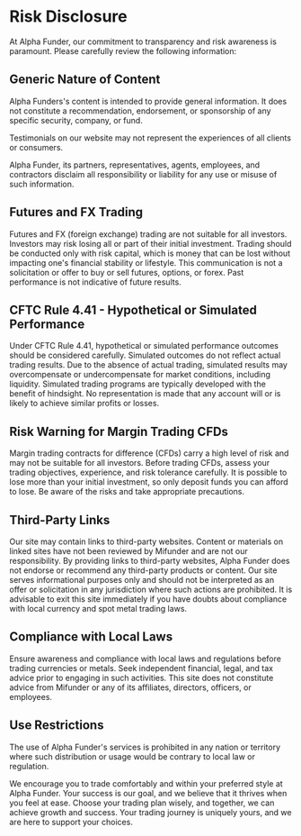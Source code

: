 # Risk Disclosure
At Alpha Funder, our commitment to transparency and risk awareness is paramount. Please carefully review the following information:

## Generic Nature of Content

Alpha Funders's content is intended to provide general information. It does not constitute a recommendation, endorsement, or sponsorship of any specific security, company, or fund.

Testimonials on our website may not represent the experiences of all clients or consumers.

Alpha Funder, its partners, representatives, agents, employees, and contractors disclaim all responsibility or liability for any use or misuse of such information.

## Futures and FX Trading

Futures and FX (foreign exchange) trading are not suitable for all investors. Investors may risk losing all or part of their initial investment. Trading should be conducted only with risk capital, which is money that can be lost without impacting one's financial stability or lifestyle. This communication is not a solicitation or offer to buy or sell futures, options, or forex. Past performance is not indicative of future results.

## CFTC Rule 4.41 - Hypothetical or Simulated Performance

Under CFTC Rule 4.41, hypothetical or simulated performance outcomes should be considered carefully. Simulated outcomes do not reflect actual trading results. Due to the absence of actual trading, simulated results may overcompensate or undercompensate for market conditions, including liquidity. Simulated trading programs are typically developed with the benefit of hindsight. No representation is made that any account will or is likely to achieve similar profits or losses.

## Risk Warning for Margin Trading CFDs

Margin trading contracts for difference (CFDs) carry a high level of risk and may not be suitable for all investors. Before trading CFDs, assess your trading objectives, experience, and risk tolerance carefully. It is possible to lose more than your initial investment, so only deposit funds you can afford to lose. Be aware of the risks and take appropriate precautions.

## Third-Party Links

Our site may contain links to third-party websites. Content or materials on linked sites have not been reviewed by Mifunder and are not our responsibility. By providing links to third-party websites, Alpha Funder does not endorse or recommend any third-party products or content. Our site serves informational purposes only and should not be interpreted as an offer or solicitation in any jurisdiction where such actions are prohibited. It is advisable to exit this site immediately if you have doubts about compliance with local currency and spot metal trading laws.

## Compliance with Local Laws

Ensure awareness and compliance with local laws and regulations before trading currencies or metals. Seek independent financial, legal, and tax advice prior to engaging in such activities. This site does not constitute advice from Mifunder or any of its affiliates, directors, officers, or employees.

## Use Restrictions

The use of Alpha Funder's services is prohibited in any nation or territory where such distribution or usage would be contrary to local law or regulation.

We encourage you to trade comfortably and within your preferred style at Alpha Funder. Your success is our goal, and we believe that it thrives when you feel at ease. Choose your trading plan wisely, and together, we can achieve growth and success. Your trading journey is uniquely yours, and we are here to support your choices.